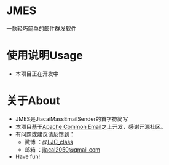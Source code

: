 JMES
=================
一款轻巧简单的邮件群发软件

使用说明Usage 
=========
- 本项目正在开发中


关于About
=========
- JMES是JiacaiMassEmailSender的首字符简写
- 本项目基于[Apache Common Email](http://commons.apache.org/proper/commons-email/index.html)之上开发，感谢开源社区。
- 有问题或建议请反馈到：
    - 微博 ：[@LJC_class](http://weibo.com/liujiacai/)
    - 邮箱 ：jiacai2050@gmail.com  
- Have fun! 
